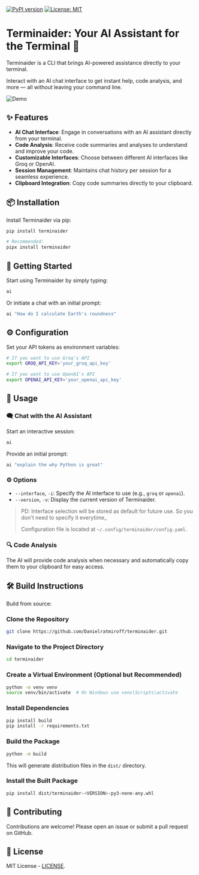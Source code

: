 
[![PyPI version](https://badge.fury.io/py/terminaider.svg)](https://badge.fury.io/py/terminaider)
[![License: MIT](https://img.shields.io/badge/License-MIT-yellow.svg)](https://opensource.org/licenses/MIT)

# Terminaider: Your AI Assistant for the Terminal 🚀

Terminaider is a CLI that brings AI-powered assistance directly to your terminal. 

Interact with an AI chat interface to get instant help, code analysis, and more — all without leaving your command line.

![Demo](resources/terminaider_demo.gif)

## ✨ Features

- **AI Chat Interface**: Engage in conversations with an AI assistant directly from your terminal.
- **Code Analysis**: Receive code summaries and analyses to understand and improve your code.
- **Customizable Interfaces**: Choose between different AI interfaces like Groq or OpenAI.
- **Session Management**: Maintains chat history per session for a seamless experience.
- **Clipboard Integration**: Copy code summaries directly to your clipboard.

## 📦 Installation

Install Terminaider via pip:

```bash
pip install terminaider

# Recommended:
pipx install terminaider
```

## 🚀 Getting Started

Start using Terminaider by simply typing:

```bash
ai
```

Or initiate a chat with an initial prompt:

```bash
ai "How do I calculate Earth's roundness"
```

## ⚙️ Configuration

Set your API tokens as environment variables:

```bash
# If you want to use Groq's API
export GROQ_API_KEY='your_groq_api_key'

# If you want to use OpenAI's API
export OPENAI_API_KEY='your_openai_api_key'
```

## 📖 Usage

### 🗨️ Chat with the AI Assistant

Start an interactive session:

```bash
ai
```

Provide an initial prompt:

```bash
ai "explain the why Python is great"
```

### ⚙️ Options

- `--interface`, `-i`: Specify the AI interface to use (e.g., `groq` or `openai`).
- `--version`, `-v`: Display the current version of Terminaider.

>PD: Interface selection will be stored as default for future use. So you don't need to specify it everytime_
>
>Configuration file is located at `~/.config/terminaider/config.yaml`. 


### 🔍 Code Analysis

The AI will provide code analysis when necessary and automatically copy them to your clipboard for easy access.

## 🛠 Build Instructions

Build from source:

### Clone the Repository

```bash
git clone https://github.com/Danielratmiroff/terminaider.git
```

### Navigate to the Project Directory

```bash
cd terminaider
```

### Create a Virtual Environment (Optional but Recommended)

```bash
python -m venv venv
source venv/bin/activate  # On Windows use venv\Scripts\activate
```

### Install Dependencies

```bash
pip install build
pip install -r requirements.txt
```

### Build the Package

```bash
python -m build
```

This will generate distribution files in the `dist/` directory.

### Install the Built Package

```bash
pip install dist/terminaider-<VERSION>-py3-none-any.whl
```

## 🤝 Contributing

Contributions are welcome! Please open an issue or submit a pull request on GitHub.

## 📄 License

MIT License - [LICENSE](LICENSE).